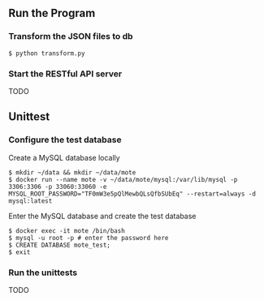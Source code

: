 ## Run the Program
### Transform the JSON files to db
```console
$ python transform.py
```

### Start the RESTful API server
TODO

## Unittest
### Configure the test database
Create a MySQL database locally
```console
$ mkdir ~/data && mkdir ~/data/mote
$ docker run --name mote -v ~/data/mote/mysql:/var/lib/mysql -p 3306:3306 -p 33060:33060 -e MYSQL_ROOT_PASSWORD="TF0mW3e5pQlMewbQLsQfbSUbEq" --restart=always -d mysql:latest
```

Enter the MySQL database and create the test database
```console
$ docker exec -it mote /bin/bash
$ mysql -u root -p # enter the password here
$ CREATE DATABASE mote_test;
$ exit
```

### Run the unittests
TODO